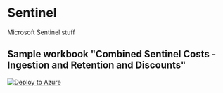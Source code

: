 # Sentinel
Microsoft Sentinel stuff


## Sample workbook "Combined Sentinel Costs - Ingestion and Retention and Discounts"

[![Deploy to Azure](https://aka.ms/deploytoazurebutton)](https://portal.azure.com/#create/Microsoft.Template/uri/https%3A%2F%2Fraw.githubusercontent.com%2Fgitjpk%2Fsentinel%2Frefs%2Fheads%2Fmain%2FCombined%2520Sentinel%2520Costs%2520-%2520Ingestion%2520and%2520Retention%2520and%2520Discounts.json)
